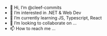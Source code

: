 - 👋 Hi, I’m @cleef-commits
- 👀 I’m interested in .NET & Web Dev
- 🌱 I’m currently learning JS, Typescript, React
- 💞️ I’m looking to collaborate on ...
- 📫 How to reach me ...

<!---
cleef-commits/cleef-commits is a ✨ special ✨ repository because its `README.md` (this file) appears on your GitHub profile.
You can click the Preview link to take a look at your changes.
--->
